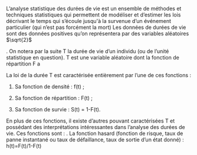 L’analyse statistique des durées de vie est un ensemble de méthodes et techniques
statistiques qui permettent de modéliser et d’estimer les lois décrivant le temps qui s’écoule
jusqu'à la survenue d’un événement particulier (qui n’est pas forcément la mort)
Les données de durées de vie sont des données positives qu’on représentera par des
variables aléatoires $`\sqrt{2}`$

. On notera par la suite T la durée de vie d’un individu (ou de
l’unité statistique en question). T est une variable aléatoire dont la fonction de répartition F a 

 La loi de la durée T est caractérisée entièrement par l’une de ces fonctions :
1. Sa fonction de densité : f(t) ;

2. Sa fonction de répartition : F(t) ;

3. Sa fonction de survie : S(t) = 1-F(t).

En plus de ces fonctions, il existe d’autres pouvant caractérisées T et possédant des
interprétations intéressantes dans l’analyse des durées de vie. Ces fonctions sont :
. La fonction hasard (fonction de risque, taux de panne instantané ou taux de défaillance,
taux de sortie d’un état donné) : h(t)=F(t)/1-F(t)
